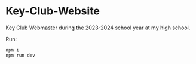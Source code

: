 # Key-Club-Website

Key Club Webmaster during the 2023-2024 school year at my high school.

Run:
```
npm i
npm run dev
```
